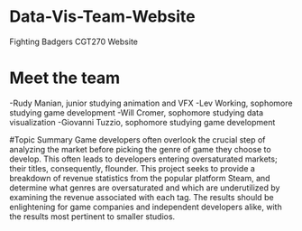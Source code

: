 # Data-Vis-Team-Website
Fighting Badgers CGT270 Website

# Meet the team
-Rudy Manian, junior studying animation and VFX
-Lev Working, sophomore studying game development
-Will Cromer, sophomore studying data visualization
-Giovanni Tuzzio, sophomore studying game development

#Topic Summary
Game developers often overlook the crucial step of analyzing the market before picking the genre of
game they choose to develop. This often leads to developers entering oversaturated markets; their
titles, consequently, flounder. This project seeks to provide a breakdown of revenue statistics from the
popular platform Steam, and determine what genres are oversaturated and which are underutilized by
examining the revenue associated with each tag. The results should be enlightening for game companies
and independent developers alike, with the results most pertinent to smaller studios. 
